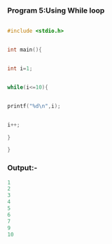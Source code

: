 ### Program 5:Using While loop 
```C

#include <stdio.h>


int main(){


int i=1;


while(i<=10){


printf("%d\n",i);


i++;

}

}

```
### Output:- 
```C
1
2
3
4
5
6
7
9
10
